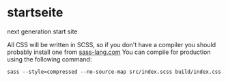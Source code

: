 # startseite
next generation start site

All CSS will be written in SCSS, so if you don't have a compiler you should probably install one from [sass-lang.com](https://sass-lang.com/install)
You can compile for production using the following command:

    sass --style=compressed --no-source-map src/index.scss build/index.css
